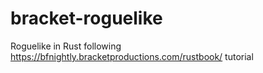 # bracket-roguelike
Roguelike in Rust following https://bfnightly.bracketproductions.com/rustbook/ tutorial

